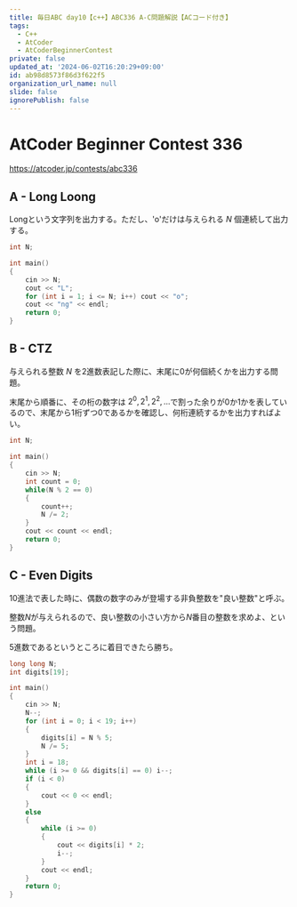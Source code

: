 ```yaml
---
title: 毎日ABC day10【c++】ABC336 A-C問題解説【ACコード付き】
tags:
  - C++
  - AtCoder
  - AtCoderBeginnerContest
private: false
updated_at: '2024-06-02T16:20:29+09:00'
id: ab98d8573f86d3f622f5
organization_url_name: null
slide: false
ignorePublish: false
---
```

# AtCoder Beginner Contest 336

https://atcoder.jp/contests/abc336

## A - Long Loong
Longという文字列を出力する。ただし、'o'だけは与えられる $N$ 個連続して出力する。

```cpp
int N;

int main()
{
	cin >> N;
	cout << "L";
	for (int i = 1; i <= N; i++) cout << "o";
	cout << "ng" << endl;
	return 0;
}
```

## B - CTZ
与えられる整数 $N$ を2進数表記した際に、末尾に0が何個続くかを出力する問題。

末尾から順番に、その桁の数字は $2^0, 2^1, 2^2, ...$で割った余りが0か1かを表しているので、末尾から1桁ずつ0であるかを確認し、何桁連続するかを出力すればよい。

```cpp
int N;

int main()
{
	cin >> N;
	int count = 0;
	while(N % 2 == 0)
	{
		count++;
		N /= 2;
	}
	cout << count << endl;
	return 0;
}
```

## C - Even Digits
10進法で表した時に、偶数の数字のみが登場する非負整数を"良い整数"と呼ぶ。

整数$N$が与えられるので、良い整数の小さい方から$N$番目の整数を求めよ、という問題。

5進数であるというところに着目できたら勝ち。

```cpp
long long N;
int digits[19];

int main()
{
    cin >> N;
    N--;
    for (int i = 0; i < 19; i++)
    {
        digits[i] = N % 5;
        N /= 5;
    }
    int i = 18;
    while (i >= 0 && digits[i] == 0) i--;
    if (i < 0)
    {
        cout << 0 << endl;
    }
    else
    {
        while (i >= 0)
        {
            cout << digits[i] * 2;
            i--;
        }
        cout << endl;
    }
    return 0;
}

```
